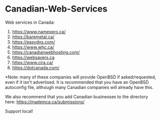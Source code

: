 # Canadian-Web-Services
Web services in Canada:

1. https://www.namespro.ca/
2. https://baremetal.ca/
3. https://easydns.com/
4. https://www.whc.ca/
5. https://canadianwebhosting.com/
6. https://websavers.ca
7. https://www.cira.ca/
8. https://dotcanada.com/
   
*Note: many of these companies will provide OpenBSD if asked/requested, even if it isn't advertised.  It is recommended that you have an OpenBSD autoconfig file, although many Canadian companies will already have this.

We also recommend that you add Canadian businesses to the directory here: https://madeinca.ca/submissions/

Support local!
